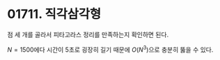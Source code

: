 # 01711. 직각삼각형

점 세 개를 골라서 피타고라스 정리를 만족하는지 확인하면 된다.

$N = 1500$에다 시간이 5초로 굉장히 길기 때문에 $O(N^3)$으로 충분히 뚫을 수 있다.
